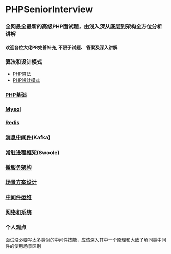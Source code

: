 # PHPSeniorInterview
### 全网最全最新的高级PHP面试题，由浅入深从底层到架构全方位分析讲解
#### 欢迎各位大佬PR完善补充, 不限于试题、 答案及深入讲解

### 算法和设计模式
 * [PHP算法](https://learnku.com/articles/66907)
 * [PHP设计模式](https://learnku.com/articles/66974)

### [PHP基础](./PHP.md)

### [Mysql](./Mysql.md)

### [Redis](./Redis.md)

### [消息中间件](./MQ.md)(Kafka)

### [常驻进程框架](./Workframe.md)(Swoole)

### [微服务架构](./Structure.md)

### [场景方案设计](./Solution.md)


### [中间件运维](./Devops.md)

### [网络和系统](./NetAndOs.md)



### 个人观点

面试没必要写太多类似的中间件技能，应该深入其中一个原理和大致了解同类中间件的使用场景区别
